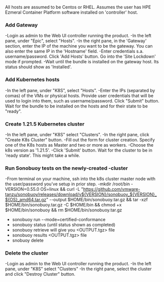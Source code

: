 All hosts are assumed to be Centos or RHEL.
Assumes the user has HPE Ezmeral Container Platform software installed on 'controller' host.

### Add Gateway 
-Login as admin to the Web UI controller running the product.
-In the left pane, under "Epic", select "Hosts".
-In the right pane, in the 'Gateway' section, enter the IP of the machine you want to be the gateway.
 You can also enter the same IP in the 'Hostname' field.
-Enter credentials s.a. username/password. Click 'Add Hosts' button. Go into the 'Site Lockdown' mode if prompted.
-Wait until the bundle is installed on the gateway host. Its status should show as 'Installed'. 

### Add Kubernetes hosts
-In the left pane, under "K8S", select "Hosts".
-Enter the IPs (separated by comas) of the VMs or physical hosts. Provide user credentials that will be used to login into them, such as username/password. Click "Submit" button. Wait for the bundle to be installed on the hosts and for their state to be "ready".

### Create 1.21.5 Kubernetes cluster
-In the left pane, under "K8S" select "Clusters". 
-In the right pane, click "Create K8s Cluster" button.
-Fill out the form for cluster creation. Specify one of the K8s hosts as Master and two or more as workers.
-Choose the k8s version as '1.21.5'.
-Click 'Submit' button.
Wait for the cluster to be in 'ready state'. This might take a while.

### Run Sonobuoy tests on the newly-created -cluster
-From terminal on your machine, ssh into the k8s cluster master node with the user/password you've setup in prior step.
-mkdir /root/bin
-VERSION=0.55.0 OS=linux && curl -L "https://github.com/vmware-tanzu/sonobuoy/releases/download/v${VERSION}/sonobuoy_${VERSION}_${OS}_amd64.tar.gz" --output $HOME/bin/sonobuoy.tar.gz && tar -xzf $HOME/bin/sonobuoy.tar.gz -C $HOME/bin && chmod +x $HOME/bin/sonobuoy && rm $HOME/bin/sonobuoy.tar.gz
- sonobuoy run --mode=certified-conformance
- sonobuoy status (until status shown as completed)
- sonobuoy retrieve will give you <OUTPUT.tgz> file
- sonobuoy results <OUTPUT.tgz> file
- snobuoy delete

### Delete the cluster
-Login as admin to the Web UI controller running the product.
-In the left pane, under "K8S" select "Clusters"
-In the right pane, select the cluster and click "Destroy Cluster" button.